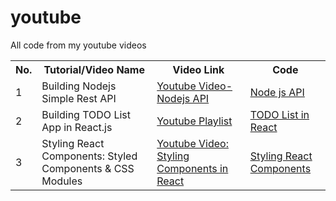 # youtube
All code from my youtube videos

<table>
<tr>
<th>No.</th>
<th>Tutorial/Video Name</th>
<th>Video Link</th>
<th>Code</th>
</tr>
<tr>
<td>1</td>
<td>Building Nodejs Simple Rest API</td>
<td><a href="https://youtu.be/Q4FczQA34yE">Youtube Video- Nodejs API</a></td>
<td><a href="nodejs-api">Node js API</a></td>
</tr>
<tr>
<td>2</td>
<td>Building TODO List App in React.js</td>
<td>
<a href="https://youtube.com/playlist?list=PL5jQH1Kzu9zobRf1GbA3YJzHwJG9uiETL">Youtube Playlist</a>
</td>
<td>
<a href="react-todo-list-app">TODO List in React</a>
</td>
</tr>
<tr>
<td>3</td>
<td>Styling React Components: Styled Components & CSS Modules</td>
<td>
<a href="https://www.youtube.com/watch?v=WdQtepxpx8k">Youtube Video: Styling Components in React</a>
</td>
<td>
<a href="react-js-tutorials/styling-components">Styling React Components</a>
</td>
</tr>
</table>
